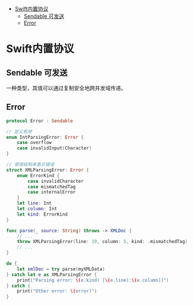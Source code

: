 <!-- @import "[TOC]" {cmd="toc" depthFrom=1 depthTo=6 orderedList=false} -->

<!-- code_chunk_output -->

- [Swift内置协议](#swift内置协议)
  - [Sendable 可发送](#sendable-可发送)
  - [Error](#error)

<!-- /code_chunk_output -->

# Swift内置协议

## Sendable 可发送

一种类型，其值可以通过复制安全地跨并发域传递。

## Error

```swift
protocol Error : Sendable
```

```swift
// 定义枚举
enum IntParsingError: Error {
    case overflow
    case invalidInput(Character)
}
```

```swift
// 使用结构来表示错误
struct XMLParsingError: Error {
    enum ErrorKind {
        case invalidCharacter
        case mismatchedTag
        case internalError
    }
    let line: Int
    let column: Int
    let kind: ErrorKind
}

func parse(_ source: String) throws -> XMLDoc {
    // ...
    throw XMLParsingError(line: 19, column: 5, kind: .mismatchedTag)
    // ...
}

do {
    let xmlDoc = try parse(myXMLData)
} catch let e as XMLParsingError {
    print("Parsing error: \(e.kind) [\(e.line):\(e.column)]")
} catch {
    print("Other error: \(error)")
}
```
